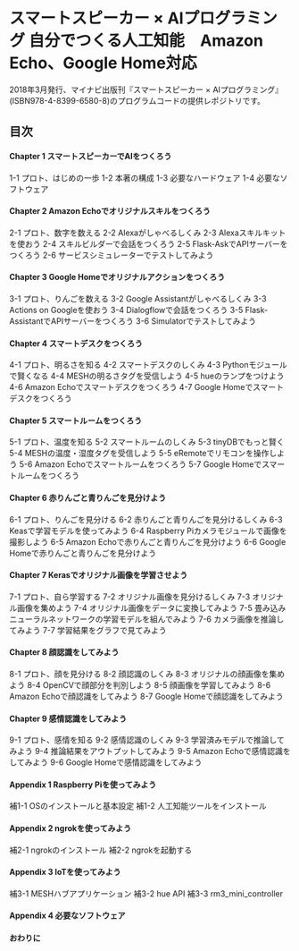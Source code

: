 # スマートスピーカー × AIプログラミング 自分でつくる人工知能　Amazon Echo、Google Home対応

2018年3月発行、マイナビ出版刊『スマートスピーカー × AIプログラミング』(ISBN978-4-8399-6580-8)のプログラムコードの提供レポジトリです。

## 目次

#### Chapter 1 スマートスピーカーでAIをつくろう
1-1 プロト、はじめの一歩
1-2 本著の構成
1-3 必要なハードウェア
1-4 必要なソフトウェア

#### Chapter 2 Amazon Echoでオリジナルスキルをつくろう
2-1 プロト、数字を数える
2-2 Alexaがしゃべるしくみ
2-3 Alexaスキルキットを使おう
2-4 スキルビルダーで会話をつくろう
2-5 Flask-AskでAPIサーバーをつくろう
2-6 サービスシミュレーターでテストしてみよう

#### Chapter 3 Google Homeでオリジナルアクションをつくろう
3-1 プロト、りんごを数える
3-2 Google Assistantがしゃべるしくみ
3-3 Actions on Googleを使おう
3-4 Dialogflowで会話をつくろう
3-5 Flask-AssistantでAPIサーバーをつくろう
3-6 Simulatorでテストしてみよう

#### Chapter 4 スマートデスクをつくろう
4-1 プロト、明るさを知る
4-2 スマートデスクのしくみ
4-3 Pythonモジュールで賢くなる
4-4 MESHの明るさタグを受信しよう
4-5 hueのランプをつけよう
4-6 Amazon Echoでスマートデスクをつくろう
4-7 Google Homeでスマートデスクをつくろう

#### Chapter 5 スマートルームをつくろう
5-1 プロト、温度を知る
5-2 スマートルームのしくみ
5-3 tinyDBでもっと賢く
5-4 MESHの温度・湿度タグを受信しよう
5-5 eRemoteでリモコンを操作しよう
5-6 Amazon Echoでスマートルームをつくろう
5-7 Google Homeでスマートルームをつくろう

#### Chapter 6 赤りんごと青りんごを見分けよう
6-1 プロト、りんごを見分ける
6-2 赤りんごと青りんごを見分けるしくみ
6-3 Keasで学習モデルを使ってみよう
6-4 Raspberry Piカメラモジュールで画像を撮影しよう
6-5 Amazon Echoで赤りんごと青りんごを見分けよう
6-6 Google Homeで赤りんごと青りんごを見分けよう

#### Chapter 7 Kerasでオリジナル画像を学習させよう
7-1 プロト、自ら学習する
7-2 オリジナル画像を見分けるしくみ
7-3 オリジナル画像を集めよう
7-4 オリジナル画像をデータに変換してみよう
7-5 畳み込みニューラルネットワークの学習モデルを組んでみよう
7-6 カメラ画像を推論してみよう
7-7 学習結果をグラフで見てみよう

#### Chapter 8 顔認識をしてみよう
8-1 プロト、顔を見分ける
8-2 顔認識のしくみ
8-3 オリジナルの顔画像を集めよう
8-4 OpenCVで顔部分を判別しよう
8-5 顔画像を学習してみよう
8-6 Amazon Echoで顔認識をしてみよう
8-7 Google Homeで顔認識をしてみよう

#### Chapter 9 感情認識をしてみよう
9-1 プロト、感情を知る
9-2 感情認識のしくみ
9-3 学習済みモデルで推論してみよう
9-4 推論結果をアウトプットしてみよう
9-5 Amazon Echoで感情認識をしてみよう
9-6 Google Homeで感情認識をしてみよう

#### Appendix 1 Raspberry Piを使ってみよう
補1-1 OSのインストールと基本設定
補1-2 人工知能ツールをインストール

#### Appendix 2 ngrokを使ってみよう
補2-1 ngrokのインストール
補2-2 ngrokを起動する

#### Appendix 3 IoTを使ってみよう
補3-1 MESHハブアプリケーション
補3-2 hue API
補3-3 rm3_mini_controller

#### Appendix 4 必要なソフトウェア

#### おわりに
